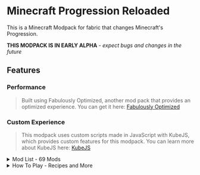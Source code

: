


# Minecraft Progression Reloaded
This is a Minecraft Modpack for fabric that changes Minecraft's Progression.

**THIS MODPACK IS IN EARLY ALPHA** - *expect bugs and changes in the future*

## Features
### Performance 

> Built using Fabulously Optimized, another mod pack that provides an optimized experience. You can get it here: [Fabulously Optimized](https://modrinth.com/modpack/fabulously-optimized)

### Custom Experience

> This modpack uses custom scripts made in JavaScript with KubeJS, which provides custom features for this modpack. You can learn more about KubeJS here: [KubeJS](https://kubejs.com/)

<details>
<summary>Mod List - 69 Mods</summary>

These are the mods in the modpack in alphabetical order (also includes some resource packs). Some of them are from fabulously optimized, some of them are libraries for each other, and some of them add cool features.

 - [Advancement Info](https://modrinth.com/mod/advancementinfo) shows more information about advancement requirements
 - [Aileron](https://modrinth.com/mod/aileron) overhauls the elytra
 - [Animatica](https://modrinth.com/mod/animatica) implements the OptiFine/MCPatcher animated texture format
 - [Apple Skin](https://modrinth.com/mod/appleskin) shows saturation in the HUD
 - [Architectury API](https://modrinth.com/mod/architectury-api) is an intermediary API aimed to ease developing multiplatform mods
 - [AttributeFix](https://modrinth.com/mod/attributefix) removes limits on Minecraft's attribute system
 - [Bat Membrane](https://modrinth.com/mod/bat-membrane) removes phantoms and makes bats drop phantom membrane
 - [Bean's Backpacks](https://modrinth.com/mod/beans-backpacks) adds backpacks
 - [Better Mount HUD](https://modrinth.com/mod/better-mount-hud) improves horse HUD
 - [CIT Resewn](https://modrinth.com/mod/cit-resewn) re-implements custom item textures
 - [Capes](https://modrinth.com/mod/capes) lets you use capes from other mods
 - [Chat Reporting Helper](https://modrinth.com/resourcepack/chat-reporting-helper) explains chat reporting in a simple and neutral way
 - [Cloth Config API](https://modrinth.com/mod/cloth-config) lets you configure mods
 - [Collective](https://modrinth.com/mod/collective) is a library for Serilum's mods
 - [Continuity](https://modrinth.com/mod/continuity) adds support for connected textures
 - [Controlify](https://modrinth.com/mod/controlify) adds controller support
 - [Cubes Without Borders](https://modrinth.com/mod/cubes-without-borders) lets Minecraft use borderless fullscreen
 - [Debugify](https://modrinth.com/mod/debugify) removes some bugs from the game
 - [Dynamic FPS](https://modrinth.com/mod/dynamic-fps) lowers the fps when you are not playing
 - [Enhanced Block Entities](https://modrinth.com/mod/ebe) increases performance using block entities
 - [Entity Culling](https://modrinth.com/mod/entityculling) uses async path-tracing to hide Block-/Entities that are not visible
 - [Fabric API](https://modrinth.com/mod/fabric-api) is a lightweight and modular API for fabric mods
 - [Fabric Language Kotlin](https://modrinth.com/mod/fabric-language-kotlin) lets fabric mods use Kotlin
 - [Fabric Seasons](https://modrinth.com/mod/fabric-seasons) adds seasons to the game which alters crop growth
 - [Fabric Sky Boxes Interoperability](https://modrinth.com/mod/fabricskyboxes-interop) for MC Patcher/OptiFine skies
 - [Fabric Skyboxes](https://modrinth.com/mod/fabricskyboxes) lets resource packs define custom skyboxes
 - [Fabrishot](https://modrinth.com/mod/fabrishot) increases the resolution of screenshots
 - [Fadeless](https://modrinth.com/mod/fadeless) removes fade animations
 - [Fast Better Grass](https://modrinth.com/resourcepack/fast-better-grass) makes the grass go on the sides
 - [Fast Minecart](https://modrinth.com/mod/fast-minecart) makes minecarts faster
 - [Fast Quit](https://modrinth.com/mod/fastquit) lets you return to the title screen while your world saves in the background
 - [Ferrite Core](https://modrinth.com/mod/ferrite-core) optimizes memory usage\
 - [Healing Soup](https://modrinth.com/mod/healing-soup) makes soup heal hearts and adds new soup
 - [Immediately Fast](https://modrinth.com/mod/immediatelyfast) speeds up immediate mod rendering
 - [Indium](https://modrinth.com/mod/indium) is an add-on for sodium which provides support for the fabric rendering API
 - [Iris](https://modrinth.com/mod/iris) adds shader support
 - [KubeJS](https://modrinth.com/mod/kubejs) allows making custom behavior using scripts
 - [Lamb Dynamic Lights](https://modrinth.com/mod/lambdynamiclights) adds dynamic lighting
 - [Language Reload](https://modrinth.com/mod/language-reload) reduces load times and adds fallbacks for languages
 - [Lithium](https://modrinth.com/mod/lithium) optimizes the server
 - [LootJS](https://modrinth.com/mod/lootjs) is an add-on for KubeJS allowing loot table modification
 - [Main Menu Credits](https://modrinth.com/mod/main-menu-credits) adds info to the main menu crediting modpack authors
 - [Memory Leak Fix](https://modrinth.com/mod/memoryleakfix) fixes random memory leaks in Minecraft
 - [Mixin Trace](https://modrinth.com/mod/mixintrace) makes debugging easier
 - [Mod Menu](https://modrinth.com/mod/modmenu) provides a GUI for configuring mods
 - [Model Gap Fix](https://modrinth.com/mod/modelfix) fixes gaps in Minecraft item models
 - [Modern Fix](https://modrinth.com/mod/modernfix) adds a lot of optimizations
 - [More Chat History](https://modrinth.com/mod/morechathistory) increases the length of the chat history
 - [More Culling](https://modrinth.com/mod/moreculling) changes how culling is handled to improve performance
 - [More Zombie Villagers](https://modrinth.com/mod/more-zombie-villagers) allows configuration for the zombie villager spawn rate
 - [No Chat Reports](https://modrinth.com/mod/no-chat-reports) removes chat reports
 - [No More Villages](https://modrinth.com/mod/no-more-villages) removes villages
 - [OptiGUI](https://modrinth.com/mod/optigui) adds blazing fast custom GUI textures
 - [Preferred Gamerules](https://modrinth.com/mod/preferred-gamerules) is a light-weight mod for changing the default values of game rules
 - [ProbeJS](https://modrinth.com/mod/probejs) adds Intellisense and auto-completion for KubeJS
 - [Puzzle](https://modrinth.com/mod/puzzle) adds resource pack features
 - [Reese's Sodium Options](https://modrinth.com/mod/reeses-sodium-options) adds more options to sodium
 - [Remove Reloading Screen](https://modrinth.com/mod/rrls) removes the loading screen when changing resource packs
 - [Rhino](https://modrinth.com/mod/rhino) is a fork of Mozilla's Rhino library, which adds support for JavaScript
 - [Sodium](https://modrinth.com/mod/sodium) increases Minecraft's framerate
 - [Sodium Extra](https://modrinth.com/mod/sodium-extra) adds more features to sodium
 - [Translation for Sodium](https://modrinth.com/resourcepack/translations-for-sodium) is a resource pack that adds translations to sodium
 - [Yet Another Config Lib](https://modrinth.com/mod/yacl) is a configuration library
 - [Your Options Shall Be Respected (YOSBR)](https://modrinth.com/mod/yosbr) provides default options
 - [Zoomify](https://modrinth.com/mod/zoomify) adds customizable zooming
 - [Entity Model Features](https://modrinth.com/mod/entity-model-features) adds support for Custom Entity Models (CEM)
 - [Entity Texture Features](https://modrinth.com/mod/entitytexturefeatures) adds features for textures
 - [e4mc](https://modrinth.com/mod/e4mc) lets you  open a lan world to anyone
</details>


<details>
<summary>How To Play - Recipes and More</summary>

## HOW TO PLAY
(Recipes mentioned can be viewed in the gallery)
### Making tools:
If you try to play Minecraft normally with this modpack, you will first notice that you can't mine a tree. **Wood requires a tool to be mined**. Since you can't mine trees without tools, there are now **flint tools instead of wooden tools**. They are crafted like normal tools but with flint instead of wood. **Using those planks, You can craft a wooden plank with four sticks and a crafting table.** Gravel and leaves drop items more often to make it easier to collect these materials in the early game. The next step is to make stone tools. This won't be as easy as those flint tools. **To make stone tools, craft hard stone, and surround your flint tools with 4 hard stones on a crafting table. A hard stone is crafted by surrounding 4 hostile mob drops around a normal stone**. Remember to use normal stone, not cobblestone. **To make diamond and iron tools, surround an iron or stone pickaxe with 4 diamond or iron blocks in a crafting table**.

### Additional information:

 - **Beds are crafting using cloth,** a new drop from zombies. It is the normal recipe with 3 cloth above it.
 - **You start with 5 hearts**, and armor can give you more hearts. A full set will give you normal vanilla hearts.
 - **Soup heals you** and can be crafted using cacti!
 - **There are no villages or villagers** so don't try finding any.
 - **Minecarts go faster**, and elytras are boosted using on-the-ground campfires instead.
 - **Fishing** is buffed.
 - **Seasons** are a thing and will affect crop growth.
 - **Bats drop phantom membranes**, and phantoms are removed from the game.
 - **You can craft a backpack** with 6 leather and 2 string, see [this](https://modrinth.com/mod/beans-backpacks) for more info about backpacks.
- **Mobs will be more difficult to fight** when you get more advancements. 
</details>


